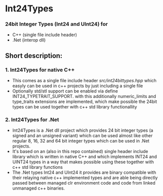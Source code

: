# Int24Types
### 24bit Integer Types  (Int24 and UInt24) for 
- C++ (single file include header) 
- .Net (interop dll)

## Short description:

### 1. Int24Types for native C++ 

- This comes as a single file include header *src/int24bittypes.hpp* which easyly can be used in c++ projects by just including a single file 
- Optionally std/stl support can be enabled via define INT24_TYPETRAIT_SUPPORT. with this additionally numeric_limits and type_traits extensions are implemented, which make possible the 24bit types can be used together with c++ std library functionallity   

### 2. Int24Types for .Net

- Int24Types is a .Net dll project which provides 24 bit integer types (a signed and an unsigned variant) which can be used almost like other regular 8, 16, 32 and 64 bit integer types which can be used in .Net projects.
- It's based on an (also in this repo contained) single header include library which is written in native C++ and which implements INT24 and UINT24 types in a way that makes possible using these together with c++ std library functions 
- The .Net types Int24 and UInt24 it provides are binary compatible with their relaying native c++ implemented types and are able being directly passed between managed clr environment code and code from linked unmanaged c++ binaries.   
 
